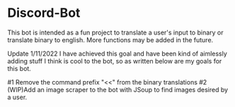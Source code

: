 # Discord-Bot
This bot is intended as a fun project to translate a user's input to binary or translate binary to english. More functions may be added in the future.

Update 1/11/2022
I have achieved this goal and have been kind of aimlessly adding stuff I think is cool to the bot, so as written below are my goals for this bot.

#1 Remove the command prefix "<<" from the binary translations
#2 (WIP)Add an image scraper to the bot with JSoup to find images desired by a user.
